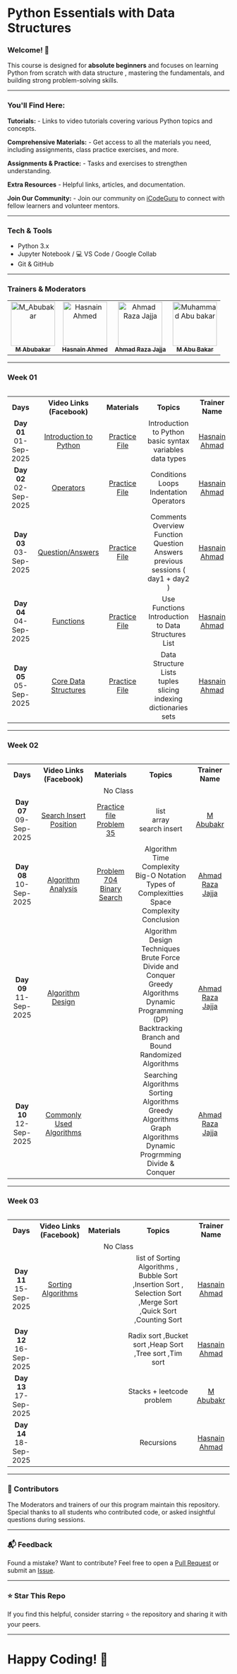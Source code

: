 # Python Essentials with Data Structures

### Welcome! 👋 

This course is designed for **absolute beginners** and focuses on learning Python from scratch with data structure , mastering the fundamentals, and building strong problem-solving skills.  

-------------------------------------------------------------------------------------------------------------------------

### **You'll Find Here:**

**Tutorials:** - Links to video tutorials covering various Python topics and concepts.

**Comprehensive Materials:** - Get access to all the materials you need, including assignments, class practice exercises, and more.

**Assignments & Practice:** -  Tasks and exercises to strengthen understanding.

**Extra Resources** - Helpful links, articles, and documentation.

**Join Our Community:** - Join our community on [iCodeGuru](https://icode.guru/join/) to connect with fellow learners and volunteer mentors.

-------------------------------------------------------------------------------------------------------------------------

### Tech & Tools

- Python 3.x  
- Jupyter Notebook / 💻 VS Code /  Google Collab  
- Git & GitHub  

-------------------------------------------------------------------------------------------------------------------------

### Trainers & Moderators

<table >
    <tbody>
        <tr>
            <td align="center">
                <a href="https://github.com/Abubakar919666">
                    <img src="https://avatars.githubusercontent.com/u/115037887?s=96&v=4" width="100px;" alt="M_Abubakar"/>
                    <br />
                    <sub><b>M Abubakar</b></sub>
                </a> 
            </td>
          <td align="center">
                <a href="https://github.com/HasnainAhmad67">
                    <img src="https://avatars.githubusercontent.com/u/206344887?v=4" width="100px;" alt="Hasnain Ahmed"/>
                    <br />
                    <sub><b>Hasnain Ahmed</b></sub>
                </a> 
            </td>
            <td align="center">
                <a href="https://github.com/ahmad-raza-jajja">
                    <img src="https://media.licdn.com/dms/image/v2/D4E03AQEwo2k6tdMVcw/profile-displayphoto-crop_800_800/B4EZg849V8GcAI-/0/1753368221793?e=1759968000&v=beta&t=UeFs3kXse2-_BxUuSJfNQ23sc2SxeTsWl8RnUKsNcuw" width="100px;" alt="Ahmad Raza Jajja"/>
                    <br />
                    <sub><b>Ahmad Raza Jajja</b></sub>
                </a> 
            </td>
            <td align="center">
                <a href="https://github.com/abubakar2029">
                    <img src="https://avatars.githubusercontent.com/u/128064938?v=4" width="100px;" alt="Muhammad Abu bakar"/>
                    <br />
                    <sub><b>M Abu Bakar</b></sub>
                </a> 
            </td>
        </tr> 
</tbody>
<table>

-------------------------------------------------------------------------------------------------------------------------
### Week 01
<table>
    <tbody>
     <tr>
      <th>Days</th>
      <th>Video Links (Facebook)</br></th>
      <th>Materials</th>
     <th>Topics</th>
   <td align="center"><b>Trainer Name</b></td>
     </tr>  
    <tr>
        <td align="center"><b>Day 01</b></br>01-Sep-2025</td>
        <td align="center"><a href="https://www.facebook.com/share/v/19Z7s7MLHZ/">Introduction to Python</br></td>
        <td align="center" ><a href="https://colab.research.google.com/drive/10bMV2JHOcGhPGt72L5vET5bSwlv2fNlV?usp=sharing">Practice File</td>
        <td align="center">Introduction to Python <br/>basic syntax<br/> variables<br/>data types</td>
        <td align="center"><a href="https://www.linkedin.com/in/hasnain-ahmad-047210349/">Hasnain Ahmad</td>
    </tr>
    <tr>
        <td align="center"><b>Day 02</b></br>02-Sep-2025</td>
        <td align="center"><a href="https://www.facebook.com/share/v/1D9RbtG2Ve/">Operators</td>
        <td align="center"><a href="https://colab.research.google.com/drive/1p31LVYT4ULfzWIITnG6wmvd9fW5QnWlE?usp=sharing ">Practice File</td>
        <td align="center">Conditions<br/>Loops<br/>Indentation<br/>Operators</td>
        <td align="center"><a href="https://www.linkedin.com/in/hasnain-ahmad-047210349/">Hasnain Ahmad</td>
    </tr>
    <tr>
        <td align="center"><b>Day 03</b></br>03-Sep-2025</td>
        <td align="center"><a href="https://www.facebook.com/share/v/1BFbmg8CrW/">Question/Answers</td>
        <td align="center"><a href="https://colab.research.google.com/drive/12jkPawY-iblWMPPB9J6gT4srZKBeU8Qh?usp=sharing ">Practice File</td>
        <td align="center">Comments<br/>Overview Function<br/>Question Answers previous sessions ( day1 + day2 )</td>
        <td align="center"><a href="https://www.linkedin.com/in/hasnain-ahmad-047210349/">Hasnain Ahmad</td>
    </tr>
    <tr>
        <td align="center"><b>Day 04</b></br>04-Sep-2025</td>
        <td align="center"><a href="https://fb.watch/BV1NvjZJTX/">Functions</td>
        <td align="center"><a href="https://colab.research.google.com/drive/12jkPawY-iblWMPPB9J6gT4srZKBeU8Qh?usp=sharing ">Practice File</td>
        <td align="center">Use Functions<br/>Introduction to Data Structures<br/>List</td>
        <td align="center"><a href="https://www.linkedin.com/in/hasnain-ahmad-047210349/">Hasnain Ahmad</td>
    </tr>
    <tr>
        <td align="center"><b>Day 05</b></br>05-Sep-2025</td>
        <td align="center"><a href="https://www.facebook.com/share/v/1Ycr7EA1Pp/"> Core Data Structures</td>
        <td align="center"><a href="https://colab.research.google.com/drive/1w2IxsYi4xjccU1I0zGv16udxxOkgHnjy?usp=sharing">Practice File</td>
        <td align="center">Data Structure<br/>Lists<br/>tuples<br/>slicing<br/>indexing<br/>dictionaries<br/>sets</td>
        <td align="center"><a href="https://www.linkedin.com/in/hasnain-ahmad-047210349/">Hasnain Ahmad</td>
    </tr>
</tbody>
<table>

-------------------------------------------------------------------------------------------------------------------------
### Week 02

<table>
    <tbody>
     <tr>
      <th>Days</th>
      <th>Video Links (Facebook)</br></th>
      <th>Materials</th>
     <th>Topics</th>
        <td align="center"><b>Trainer Name</b></td>
     </tr>  
    <tr>
    <td align="center" colspan="5">No Class</td>   
    </tr>
    <tr>
        <td align="center"><b>Day 07</b></br>09-Sep-2025</td>
        <td align="center"><a href="https://www.facebook.com/share/v/17JBCiHJ9b/">Search Insert Position</td>
        <td align="center"><a href="https://colab.research.google.com/drive/1tInxbQb170lZQ4cgQG8crmHTrvj7SLvn?usp=sharing">Practice file<br/>
        <a href="https://leetcode.com/problems/search-insert-position/">Problem 35</a>
        </td>
        <td align="center">list<br/>array<br/>search insert<br/></td>
        <td align="center"><a href="https://www.linkedin.com/in/muhammadabu/"> M Abubakr</td>
    </tr>
    <tr>
        <td align="center"><b>Day 08</b></br>10-Sep-2025</td>
        <td align="center"><a href="https://www.facebook.com/watch?v=1230215062206671">Algorithm Analysis</td>
        <td align="center"><a href="https://leetcode.com/problems/binary-search/description/">Problem 704<br/>Binary Search</td>
        <td align="center">Algorithm<br/>Time Complexity<br/>Big-O Notation<br/>Types of Complexitties<br/>Space Complexity<br/>Conclusion</td>
        <td align="center"><a href="https://www.linkedin.com/in/ahmad-raza-jajja-277456373/">Ahmad Raza Jajja</td>
    </tr>
    <tr>
        <td align="center"><b>Day 09</b></br>11-Sep-2025</td>
        <td align="center"><a href="https://www.facebook.com/share/v/16zSyM2Q88/">Algorithm Design</td>
        <td align="center"><a href=""></td>
        <td align="center">Algorithm Design Techniques<br/>Brute Force<br/>Divide and Conquer<br/>Greedy Algorithms<br/>Dynamic Programming (DP)<br/>Backtracking<br/>Branch and Bound<br/>Randomized Algorithms</td>
        <td align="center"><a href="https://www.linkedin.com/in/ahmad-raza-jajja-277456373/">Ahmad Raza Jajja</td>
    </tr>
    <tr>
        <td align="center"><b>Day 10</b></br>12-Sep-2025</td>
        <td align="center"><a href="https://www.facebook.com/share/v/1Chw1Ym91p/">Commonly Used Algorithms</td>
        <td align="center"><a href=""></td>
        <td align="center">Searching Algorithms<br/>Sorting Algorithms<br/>Greedy Algorithms<br/>Graph Algorithms<br/>
        Dynamic Progrmming<br/>Divide & Conquer<br/></td>
        <td align="center"><a href="https://www.linkedin.com/in/ahmad-raza-jajja-277456373/">Ahmad Raza Jajja</td>
    </tr>
</tbody>
<table>

-------------------------------------------------------------------------------------------------------------------------

### Week 03

<table>
    <tbody>
     <tr>
      <th>Days</th>
      <th>Video Links (Facebook)</br></th>
      <th>Materials</th>
     <th>Topics</th>
        <td align="center"><b>Trainer Name</b></td>
     </tr>  
    <tr>
    <td align="center" colspan="5">No Class</td>   
    </tr>
    <tr>
        <td align="center"><b>Day 11</b></br>15-Sep-2025</td>
        <td align="center"><a href="https://www.facebook.com/share/v/1CVFVRwpGM/">Sorting Algorithms</td>
        <td align="center"><a href="https://github.com/Abubakar919666/5AM-Python-Essentials-with-Data-Structures/blob/main/SORTING%20ALGORITHMS%205AM%20ESSENTIAL%20PYTHON%20FOR%20DSA%20COURSE.pdf"><br/>
        <td align="center">list of Sorting Algorithms , Bubble Sort ,Insertion Sort , Selection Sort ,Merge Sort ,Quick Sort ,Counting Sort</td>
        <td align="center"><a href="https://www.linkedin.com/in/hasnain-ahmad-047210349/">Hasnain Ahmad</td>
    </tr>
    <tr>
        <td align="center"><b>Day 12</b></br>16-Sep-2025</td>
        <td align="center"><a href="https://www.facebook.com/share/v/1CnTDazmTS/"></td>
        <td align="center"><a href=""><br/></td>
        <td align="center">Radix sort ,Bucket sort ,Heap Sort ,Tree sort ,Tim sort </td>
        <td align="center"><a href="https://www.linkedin.com/in/hasnain-ahmad-047210349/">Hasnain Ahmad</td></td>
    </tr>
        <td align="center"><b>Day 13</b></br>17-Sep-2025</td>
        <td align="center"><a href=""></td>
        <td align="center"><a href=""><br/></td>
        <td align="center"> Stacks + leetcode problem </td>
        <td align="center"><a href="https://www.linkedin.com/in/muhammadabu/"> M Abubakr</td>
    </tr>
    <tr>
        <td align="center"><b>Day 14</b></br>18-Sep-2025</td>
        <td align="center"><a href=""></td>
        <td align="center"><a href=""><br/></td>
        <td align="center">Recursions<br Types of Recursions:<br Linear Recursion<br Non-linear Recursion<br + leetcode problem no 509</td>
        <td align="center"><a href="https://www.linkedin.com/in/hasnain-ahmad-047210349/">Hasnain Ahmad</td></td>
    </tr>
</tbody>
<table>

-------------------------------------------------------------------------------------------------------------------------

### 🙌 Contributors

The Moderators and trainers of our this program maintain this repository.  
Special thanks to all students who contributed code, or asked insightful questions during sessions.

-------------------------------------------------------------------------------------------------------------------------

### 📬 Feedback

Found a mistake? Want to contribute? Feel free to open a [Pull Request](https://github.com/Abubakar919666/5AM-Python-Essentials-with-Data-Structures/pulls) or submit an [Issue](https://github.com/Abubakar919666/5AM-Python-Essentials-with-Data-Structures/issues).

-------------------------------------------------------------------------------------------------------------------------

### ⭐ Star This Repo

If you find this helpful, consider starring ⭐ the repository and sharing it with your peers.

-------------------------------------------------------------------------------------------------------------------------

# **Happy Coding! 🚀**
